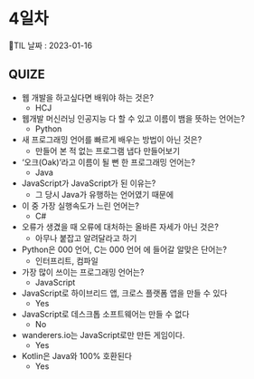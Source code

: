 # 4일차
🌳TIL 날짜 : 2023-01-16
## QUIZE
- 웹 개발을 하고싶다면 배워야 하는 것은?
  - HCJ
- 웹개발 머신러닝 인공지능 다 할 수 있고 이름이 뱀을 뜻하는 언어는?
  - Python
- 새 프로그래밍 언어를 빠르게 배우는 방법이 아닌 것은?
  - 만들어 본 적 없는 프로그램 냅다 만들어보기
- ‘오크(Oak)’라고 이름이 될 뻔 한 프로그래밍 언어는?
  - Java
- JavaScript가 JavaScript가 된 이유는?
  - 그 당시 Java가 유행하는 언어였기 때문에
- 이 중 가장 실행속도가 느린 언어는?
  - C#
- 오류가 생겼을 때 오류에 대처하는 올바른 자세가 아닌 것은?
  - 아무나 붙잡고 알려달라고 하기
- Python은 000 언어, C는 000 언어 에 들어갈 알맞은 단어는?
  - 인터프리트, 컴파일
- 가장 많이 쓰이는 프로그래밍 언어는?
  - JavaScript
- JavaScript로 하이브리드 앱, 크로스 플랫폼 앱을 만들 수 있다
  - Yes
- JavaScript로 데스크톱 소프트웨어는 만들 수 없다
  - No
- wanderers.io는 JavaScript로만 만든 게임이다.
  - Yes
- Kotlin은 Java와 100% 호환된다
  - Yes

